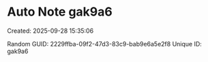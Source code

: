 ﻿# Auto Note gak9a6
Created: 2025-09-28 15:35:06

Random GUID: 2229ffba-09f2-47d3-83c9-bab9e6a5e2f8
Unique ID: gak9a6
